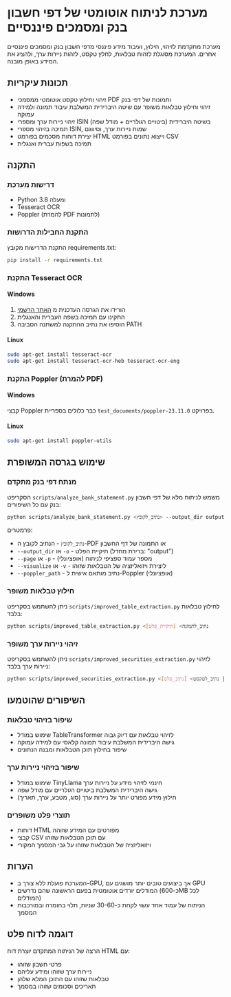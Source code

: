 # מערכת לניתוח אוטומטי של דפי חשבון בנק ומסמכים פיננסיים

מערכת מתקדמת לזיהוי, חילוץ, ועיבוד מידע פיננסי מדפי חשבון בנק ומסמכים פיננסיים אחרים. המערכת מסוגלת לזהות טבלאות, לחלץ טקסט, לזהות ניירות ערך, ולהציג את המידע באופן מובנה.

## תכונות עיקריות

* זיהוי וחילוץ טקסט אוטומטי ממסמכי PDF ותמונות של דפי בנק
* זיהוי וחילוץ טבלאות משופר עם שיטה היברידית המשלבת עיבוד תמונה ולמידה עמוקה
* זיהוי ניירות ערך ומספרי ISIN בשיטה היברידית (ביטויים רגולריים + מודל שפה)
* תמיכה בזיהוי מספרי ISIN, שמות ניירות ערך, וסיווגם
* יצירת דוחות מסכמים בפורמט HTML וייצוא נתונים בפורמט CSV
* תמיכה בשפות עברית ואנגלית

## התקנה

### דרישות מערכת

* Python 3.8 ומעלה
* Tesseract OCR
* Poppler (להמרת PDF לתמונות)

### התקנת החבילות הדרושות

התקנת הדרישות מקובץ requirements.txt:

```bash
pip install -r requirements.txt
```

### התקנת Tesseract OCR

#### Windows
1. הורידו את הגרסה העדכנית מ [האתר הרשמי](https://github.com/UB-Mannheim/tesseract/wiki)
2. התקינו עם תמיכה בשפה העברית והאנגלית
3. הוסיפו את נתיב ההתקנה למשתנה הסביבה PATH

#### Linux
```bash
sudo apt-get install tesseract-ocr
sudo apt-get install tesseract-ocr-heb tesseract-ocr-eng
```

### התקנת Poppler (להמרת PDF)

#### Windows
קבצי Poppler כבר כלולים בספריית `test_documents/poppler-23.11.0` בפרויקט.

#### Linux
```bash
sudo apt-get install poppler-utils
```

## שימוש בגרסה המשופרת

### מנתח דפי בנק מתקדם

הסקריפט `scripts/analyze_bank_statement.py` משמש לניתוח מלא של דפי חשבון בנק עם כל השיפורים:

```bash
python scripts/analyze_bank_statement.py <נתיב_לקובץ> --output_dir output --visualize
```

פרמטרים:
* `נתיב_לקובץ` - הנתיב לקובץ ה-PDF או התמונה של דף החשבון
* `--output_dir` או `-o` - תיקיית הפלט (ברירת מחדל: "output")
* `--page` או `-p` - מספר עמוד ספציפי לניתוח (אופציונלי)
* `--visualize` או `-v` - ליצירת ויזואליזציה של הטבלאות שזוהו
* `--poppler_path` - נתיב מותאם אישית ל-Poppler (אופציונלי)

### חילוץ טבלאות משופר

ניתן להשתמש בסקריפט `scripts/improved_table_extraction.py` לחילוץ טבלאות בלבד:

```bash
python scripts/improved_table_extraction.py <נתיב_לתמונה> [תיקיית_פלט]
```

### זיהוי ניירות ערך משופר

ניתן להשתמש בסקריפט `scripts/improved_securities_extraction.py` לזיהוי ניירות ערך בלבד:

```bash
python scripts/improved_securities_extraction.py <נתיב_לתמונה | נתיב_לטקסט> [נתיב_פלט]
```

## השיפורים שהוטמעו

### שיפור בזיהוי טבלאות
- שימוש במודל TableTransformer לזיהוי טבלאות עם דיוק גבוה
- גישה היברידית המשלבת עיבוד תמונה קלאסי עם למידה עמוקה
- שיפור בחילוץ תוכן הטבלאות ומבנה הנתונים

### שיפור בזיהוי ניירות ערך
- שימוש במודל TinyLlama חינמי לזיהוי מידע על ניירות ערך
- גישה היברידית המשלבת ביטויים רגולריים עם מודל שפה
- חילוץ מידע מפורט יותר על ניירות ערך (סוג, מטבע, ערך, תאריך)

### תוצרי פלט משופרים
- דוחות HTML מפורטים עם המידע שזוהה
- קבצי CSV עם תוכן הטבלאות שזוהו
- ויזואליזציה של הטבלאות שזוהו על גבי המסמך המקורי

## הערות

* המערכת פועלת ללא צורך ב-GPU, אך ביצועים טובים יותר מושגים עם GPU
* המודלים יורדים אוטומטית בפעם הראשונה שהם נדרשים (כ-600MB לכל המודלים)
* הניתוח של עמוד אחד עשוי לקחת כ-30-60 שניות, תלוי בחומרה ובמורכבות המסמך

## דוגמה לדוח פלט

הרצה של הניתוח המתקדם יוצרת דוח HTML עם:
- פרטי חשבון שזוהו
- ניירות ערך שזוהו ומידע עליהם
- טבלאות שזוהו עם התוכן המלא שלהן
- תאריכים וסכומים שזוהו במסמך